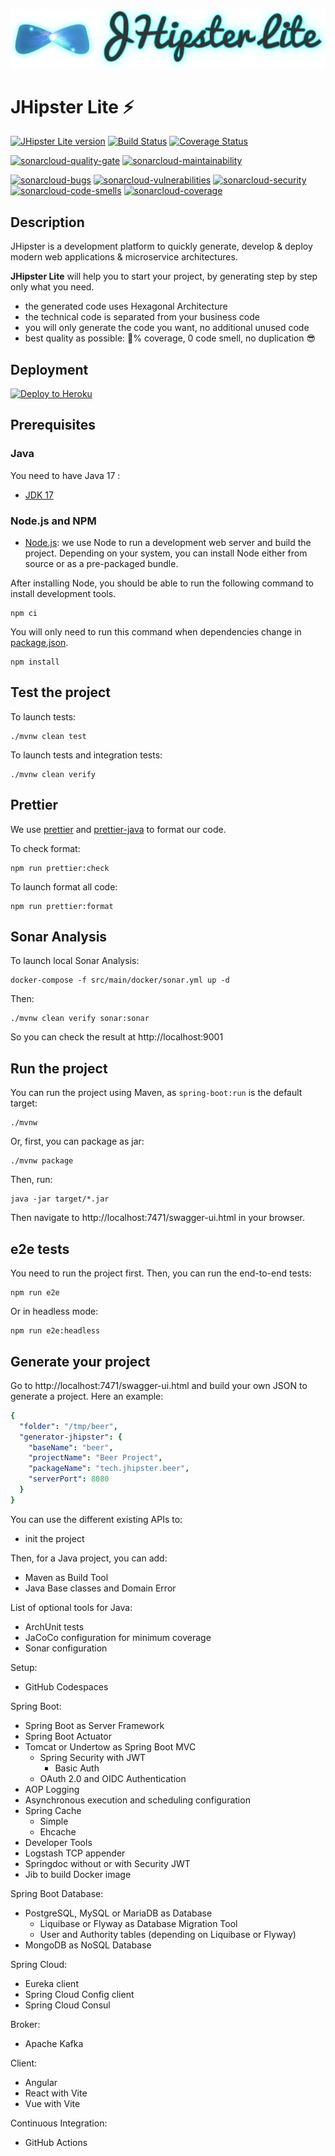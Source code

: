 [![Logo JHipster Lite][jhipster-image]][jhipster-url]

# JHipster Lite ⚡

[![JHipster Lite version][jhipster-lite-release-version]][jhipster-lite-release-url]
[![Build Status][github-actions-jhlite-image]][github-actions-url]
[![Coverage Status][codecov-image]][codecov-url]

[![sonarcloud-quality-gate][sonarcloud-quality-gate]][sonarcloud-url]
[![sonarcloud-maintainability][sonarcloud-maintainability]][sonarcloud-url]

[![sonarcloud-bugs][sonarcloud-bugs]][sonarcloud-url]
[![sonarcloud-vulnerabilities][sonarcloud-vulnerabilities]][sonarcloud-url]
[![sonarcloud-security][sonarcloud-security]][sonarcloud-url]
[![sonarcloud-code-smells][sonarcloud-code-smells]][sonarcloud-url]
[![sonarcloud-coverage][sonarcloud-coverage]][sonarcloud-url]

## Description

JHipster is a development platform to quickly generate, develop & deploy modern web applications & microservice architectures.

**JHipster Lite** will help you to start your project, by generating step by step only what you need.

- the generated code uses Hexagonal Architecture
- the technical code is separated from your business code
- you will only generate the code you want, no additional unused code
- best quality as possible: 💯% coverage, 0 code smell, no duplication 😎

## Deployment

[![Deploy to Heroku](https://www.herokucdn.com/deploy/button.png)](https://heroku.com/deploy?template=https://github.com/matthieulapatate/jhipster-lite/tree/HerokuDeployment)

## Prerequisites

### Java

You need to have Java 17 :

- [JDK 17](https://openjdk.java.net/projects/jdk/17/)

### Node.js and NPM

- [Node.js](https://nodejs.org/): we use Node to run a development web server and build the project. Depending on your system, you can install Node either from source or as a pre-packaged bundle.

After installing Node, you should be able to run the following command to install development tools.

```
npm ci
```

You will only need to run this command when dependencies change in [package.json](package.json).

```
npm install
```

## Test the project

To launch tests:

```
./mvnw clean test
```

To launch tests and integration tests:

```
./mvnw clean verify
```

## Prettier

We use [prettier](https://github.com/prettier/prettier) and [prettier-java](https://github.com/jhipster/prettier-java) to format our code.

To check format:

```
npm run prettier:check
```

To launch format all code:

```
npm run prettier:format
```

## Sonar Analysis

To launch local Sonar Analysis:

```
docker-compose -f src/main/docker/sonar.yml up -d
```

Then:

```
./mvnw clean verify sonar:sonar
```

So you can check the result at http://localhost:9001

## Run the project

You can run the project using Maven, as `spring-boot:run` is the default target:

```
./mvnw
```

Or, first, you can package as jar:

```
./mvnw package
```

Then, run:

```
java -jar target/*.jar
```

Then navigate to http://localhost:7471/swagger-ui.html in your browser.

## e2e tests

You need to run the project first. Then, you can run the end-to-end tests:

```
npm run e2e
```

Or in headless mode:

```
npm run e2e:headless
```

## Generate your project

Go to http://localhost:7471/swagger-ui.html and build your own JSON to generate a project. Here an example:

<!-- prettier-ignore-start -->
```yaml
{
  "folder": "/tmp/beer",
  "generator-jhipster": {
    "baseName": "beer",
    "projectName": "Beer Project",
    "packageName": "tech.jhipster.beer",
    "serverPort": 8080
  }
}
```
<!-- prettier-ignore-end -->

You can use the different existing APIs to:

- init the project

Then, for a Java project, you can add:

- Maven as Build Tool
- Java Base classes and Domain Error

List of optional tools for Java:

- ArchUnit tests
- JaCoCo configuration for minimum coverage
- Sonar configuration

Setup:

- GitHub Codespaces

Spring Boot:

- Spring Boot as Server Framework
- Spring Boot Actuator
- Tomcat or Undertow as Spring Boot MVC
  - Spring Security with JWT
    - Basic Auth
  - OAuth 2.0 and OIDC Authentication
- AOP Logging
- Asynchronous execution and scheduling configuration
- Spring Cache
  - Simple
  - Ehcache
- Developer Tools
- Logstash TCP appender
- Springdoc without or with Security JWT
- Jib to build Docker image

Spring Boot Database:

- PostgreSQL, MySQL or MariaDB as Database
  - Liquibase or Flyway as Database Migration Tool
  - User and Authority tables (depending on Liquibase or Flyway)
- MongoDB as NoSQL Database

Spring Cloud:

- Eureka client
- Spring Cloud Config client
- Spring Cloud Consul

Broker:

- Apache Kafka

Client:

- Angular
- React with Vite
- Vue with Vite

Continuous Integration:

- GitHub Actions

[jhipster-lite-release-version]: https://img.shields.io/github/v/release/jhipster/jhipster-lite
[jhipster-lite-release-url]: https://github.com/jhipster/jhipster-lite/releases
[github-actions-jhlite-image]: https://github.com/jhipster/jhipster-lite/workflows/build/badge.svg
[github-actions-url]: https://github.com/jhipster/jhipster-lite/actions
[codecov-image]: https://codecov.io/gh/jhipster/jhipster-lite/branch/main/graph/badge.svg
[codecov-url]: https://codecov.io/gh/jhipster/jhipster-lite
[jhipster-image]: https://raw.githubusercontent.com/jhipster/jhipster-artwork/main/logos/lite/JHipster-Lite-neon-blue.png
[jhipster-url]: https://www.jhipster.tech/
[sonarcloud-url]: https://sonarcloud.io/project/overview?id=jhipster_jhipster-lite
[sonarcloud-quality-gate]: https://sonarcloud.io/api/project_badges/measure?project=jhipster_jhipster-lite&metric=alert_status
[sonarcloud-maintainability]: https://sonarcloud.io/api/project_badges/measure?project=jhipster_jhipster-lite&metric=sqale_rating
[sonarcloud-bugs]: https://sonarcloud.io/api/project_badges/measure?project=jhipster_jhipster-lite&metric=bugs
[sonarcloud-vulnerabilities]: https://sonarcloud.io/api/project_badges/measure?project=jhipster_jhipster-lite&metric=vulnerabilities
[sonarcloud-security]: https://sonarcloud.io/api/project_badges/measure?project=jhipster_jhipster-lite&metric=security_rating
[sonarcloud-code-smells]: https://sonarcloud.io/api/project_badges/measure?project=jhipster_jhipster-lite&metric=code_smells
[sonarcloud-coverage]: https://sonarcloud.io/api/project_badges/measure?project=jhipster_jhipster-lite&metric=coverage

<!-- jhipster-needle-readme -->
